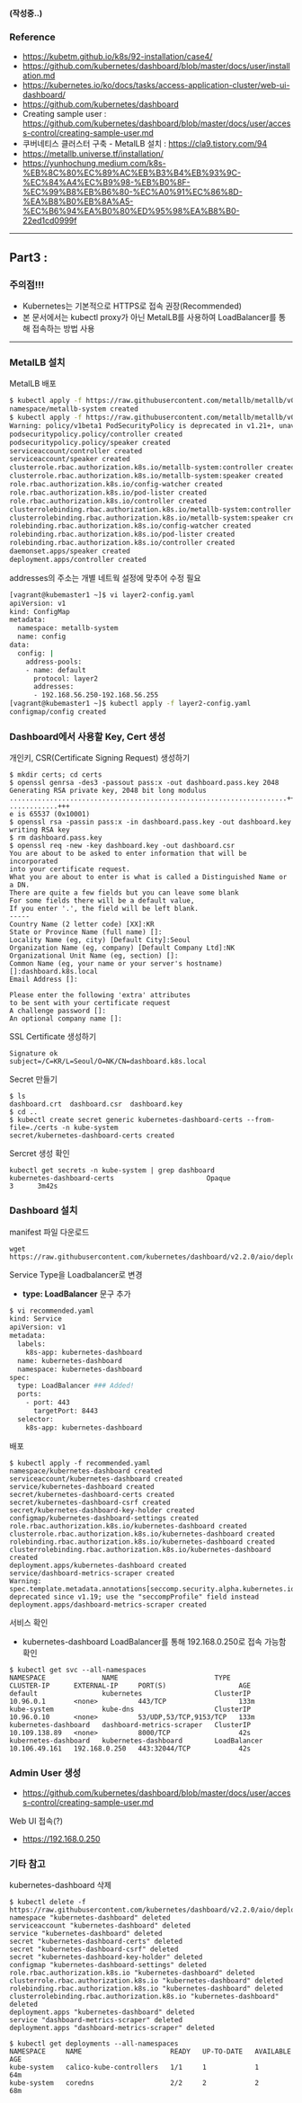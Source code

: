 **(작성중..)**

### Reference
- https://kubetm.github.io/k8s/92-installation/case4/
- https://github.com/kubernetes/dashboard/blob/master/docs/user/installation.md
- https://kubernetes.io/ko/docs/tasks/access-application-cluster/web-ui-dashboard/
- https://github.com/kubernetes/dashboard
- Creating sample user : https://github.com/kubernetes/dashboard/blob/master/docs/user/access-control/creating-sample-user.md
- 쿠버네티스 클러스터 구축 - MetalLB 설치 : https://cla9.tistory.com/94
- https://metallb.universe.tf/installation/
- https://yunhochung.medium.com/k8s-%EB%8C%80%EC%89%AC%EB%B3%B4%EB%93%9C-%EC%84%A4%EC%B9%98-%EB%B0%8F-%EC%99%B8%EB%B6%80-%EC%A0%91%EC%86%8D-%EA%B8%B0%EB%8A%A5-%EC%B6%94%EA%B0%80%ED%95%98%EA%B8%B0-22ed1cd0999f
----
## Part3 : 
### 주의점!!!
- Kubernetes는 기본적으로 HTTPS로 접속 권장(Recommended)
- 본 문서에서는 kubectl proxy가 아닌 MetalLB를 사용하여 LoadBalancer를 통해 접속하는 방법 사용
----
### MetalLB 설치
MetalLB 배포
```bash
$ kubectl apply -f https://raw.githubusercontent.com/metallb/metallb/v0.10.2/manifests/namespace.yaml
namespace/metallb-system created
$ kubectl apply -f https://raw.githubusercontent.com/metallb/metallb/v0.10.2/manifests/metallb.yaml
Warning: policy/v1beta1 PodSecurityPolicy is deprecated in v1.21+, unavailable in v1.25+
podsecuritypolicy.policy/controller created
podsecuritypolicy.policy/speaker created
serviceaccount/controller created
serviceaccount/speaker created
clusterrole.rbac.authorization.k8s.io/metallb-system:controller created
clusterrole.rbac.authorization.k8s.io/metallb-system:speaker created
role.rbac.authorization.k8s.io/config-watcher created
role.rbac.authorization.k8s.io/pod-lister created
role.rbac.authorization.k8s.io/controller created
clusterrolebinding.rbac.authorization.k8s.io/metallb-system:controller created
clusterrolebinding.rbac.authorization.k8s.io/metallb-system:speaker created
rolebinding.rbac.authorization.k8s.io/config-watcher created
rolebinding.rbac.authorization.k8s.io/pod-lister created
rolebinding.rbac.authorization.k8s.io/controller created
daemonset.apps/speaker created
deployment.apps/controller created
```
addresses의 주소는 개별 네트웍 설정에 맞추어 수정 필요
```bash
[vagrant@kubemaster1 ~]$ vi layer2-config.yaml
apiVersion: v1
kind: ConfigMap
metadata:
  namespace: metallb-system
  name: config
data:
  config: |
    address-pools:
    - name: default
      protocol: layer2
      addresses:
      - 192.168.56.250-192.168.56.255
[vagrant@kubemaster1 ~]$ kubectl apply -f layer2-config.yaml
configmap/config created
```
### Dashboard에서 사용할 Key, Cert 생성
개인키, CSR(Certificate Signing Request) 생성하기
```
$ mkdir certs; cd certs
$ openssl genrsa -des3 -passout pass:x -out dashboard.pass.key 2048
Generating RSA private key, 2048 bit long modulus
.....................................................................+++
............+++
e is 65537 (0x10001)
$ openssl rsa -passin pass:x -in dashboard.pass.key -out dashboard.key
writing RSA key
$ rm dashboard.pass.key
$ openssl req -new -key dashboard.key -out dashboard.csr
You are about to be asked to enter information that will be incorporated
into your certificate request.
What you are about to enter is what is called a Distinguished Name or a DN.
There are quite a few fields but you can leave some blank
For some fields there will be a default value,
If you enter '.', the field will be left blank.
-----
Country Name (2 letter code) [XX]:KR
State or Province Name (full name) []:
Locality Name (eg, city) [Default City]:Seoul
Organization Name (eg, company) [Default Company Ltd]:NK
Organizational Unit Name (eg, section) []:
Common Name (eg, your name or your server's hostname) []:dashboard.k8s.local
Email Address []:

Please enter the following 'extra' attributes
to be sent with your certificate request
A challenge password []:
An optional company name []:
```
SSL Certificate 생성하기
```$ openssl x509 -req -sha256 -days 365 -in dashboard.csr -signkey dashboard.key -out dashboard.crt
Signature ok
subject=/C=KR/L=Seoul/O=NK/CN=dashboard.k8s.local
```
Secret 만들기
```
$ ls
dashboard.crt  dashboard.csr  dashboard.key
$ cd ..
$ kubectl create secret generic kubernetes-dashboard-certs --from-file=./certs -n kube-system
secret/kubernetes-dashboard-certs created
```
Sercret 생성 확인
```
kubectl get secrets -n kube-system | grep dashboard
kubernetes-dashboard-certs                       Opaque                                3      3m42s
```


### Dashboard 설치
manifest 파일 다운로드
```
wget https://raw.githubusercontent.com/kubernetes/dashboard/v2.2.0/aio/deploy/recommended.yaml
```
Service Type을 Loadbalancer로 변경
* **type: LoadBalancer** 문구 추가
```bash
$ vi recommended.yaml
kind: Service
apiVersion: v1
metadata:
  labels:
    k8s-app: kubernetes-dashboard
  name: kubernetes-dashboard
  namespace: kubernetes-dashboard
spec:
  type: LoadBalancer ### Added!
  ports:
    - port: 443
      targetPort: 8443
  selector:
    k8s-app: kubernetes-dashboard
```
배포
```
$ kubectl apply -f recommended.yaml
namespace/kubernetes-dashboard created
serviceaccount/kubernetes-dashboard created
service/kubernetes-dashboard created
secret/kubernetes-dashboard-certs created
secret/kubernetes-dashboard-csrf created
secret/kubernetes-dashboard-key-holder created
configmap/kubernetes-dashboard-settings created
role.rbac.authorization.k8s.io/kubernetes-dashboard created
clusterrole.rbac.authorization.k8s.io/kubernetes-dashboard created
rolebinding.rbac.authorization.k8s.io/kubernetes-dashboard created
clusterrolebinding.rbac.authorization.k8s.io/kubernetes-dashboard created
deployment.apps/kubernetes-dashboard created
service/dashboard-metrics-scraper created
Warning: spec.template.metadata.annotations[seccomp.security.alpha.kubernetes.io/pod]: deprecated since v1.19; use the "seccompProfile" field instead
deployment.apps/dashboard-metrics-scraper created
```
서비스 확인
* kubernetes-dashboard LoadBalancer를 통해 192.168.0.250로 접속 가능함 확인
```
$ kubectl get svc --all-namespaces
NAMESPACE              NAME                        TYPE           CLUSTER-IP      EXTERNAL-IP     PORT(S)                  AGE
default                kubernetes                  ClusterIP      10.96.0.1       <none>          443/TCP                  133m
kube-system            kube-dns                    ClusterIP      10.96.0.10      <none>          53/UDP,53/TCP,9153/TCP   133m
kubernetes-dashboard   dashboard-metrics-scraper   ClusterIP      10.109.138.89   <none>          8000/TCP                 42s
kubernetes-dashboard   kubernetes-dashboard        LoadBalancer   10.106.49.161   192.168.0.250   443:32044/TCP            42s
```

### Admin User 생성
- https://github.com/kubernetes/dashboard/blob/master/docs/user/access-control/creating-sample-user.md


Web UI 접속(?)
* https://192.168.0.250


### 기타 참고
kubernetes-dashboard 삭제
```
$ kubectl delete -f https://raw.githubusercontent.com/kubernetes/dashboard/v2.2.0/aio/deploy/recommended.yaml
namespace "kubernetes-dashboard" deleted
serviceaccount "kubernetes-dashboard" deleted
service "kubernetes-dashboard" deleted
secret "kubernetes-dashboard-certs" deleted
secret "kubernetes-dashboard-csrf" deleted
secret "kubernetes-dashboard-key-holder" deleted
configmap "kubernetes-dashboard-settings" deleted
role.rbac.authorization.k8s.io "kubernetes-dashboard" deleted
clusterrole.rbac.authorization.k8s.io "kubernetes-dashboard" deleted
rolebinding.rbac.authorization.k8s.io "kubernetes-dashboard" deleted
clusterrolebinding.rbac.authorization.k8s.io "kubernetes-dashboard" deleted
deployment.apps "kubernetes-dashboard" deleted
service "dashboard-metrics-scraper" deleted
deployment.apps "dashboard-metrics-scraper" deleted

$ kubectl get deployments --all-namespaces
NAMESPACE     NAME                      READY   UP-TO-DATE   AVAILABLE   AGE
kube-system   calico-kube-controllers   1/1     1            1           64m
kube-system   coredns                   2/2     2            2           68m

```
